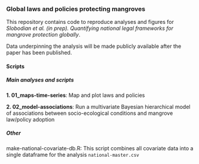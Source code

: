 ### Global laws and policies protecting mangroves

This repository contains code to reproduce analyses and figures for *Slobodian et al. (in prep). Quantifying national legal frameworks for mangrove protection globally*.

Data underpinning the analysis will be made publicly available after the paper has been published.

#### Scripts

##### Main analyses and scripts

**1. 01_maps-time-series**: Map and plot laws and policies

**2. 02_model-associations**: Run a multivariate Bayesian hierarchical model of associations between socio-ecological conditions and mangrove law/policy adoption

##### Other

make-national-covariate-db.R: This script combines all covariate data into a single dataframe for the analysis `national-master.csv`

